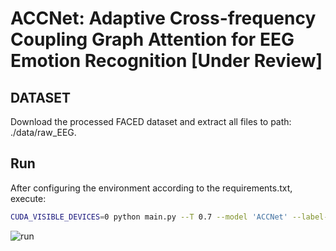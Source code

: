 # ACCNet: Adaptive Cross-frequency Coupling Graph Attention for EEG Emotion Recognition [Under Review]



## DATASET

Download the processed FACED dataset and extract all files to path: ./data/raw_EEG.

## Run

After configuring the environment according to the requirements.txt, execute:

```sh
CUDA_VISIBLE_DEVICES=0 python main.py --T 0.7 --model 'ACCNet' --label-type 'NT' --edge-compute 'COS' --learning-rate 1e-3 --GNN-inheads 4 --data-prepare True
```
![run](https://github.com/user-attachments/assets/2a57a225-122a-419b-9337-49cf24e6ad21)

